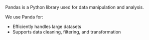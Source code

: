 Pandas is a Python library used for data manipulation and analysis.

We use Panda for:
* Efficiently handles large datasets
* Supports data cleaning, filtering, and transformation
